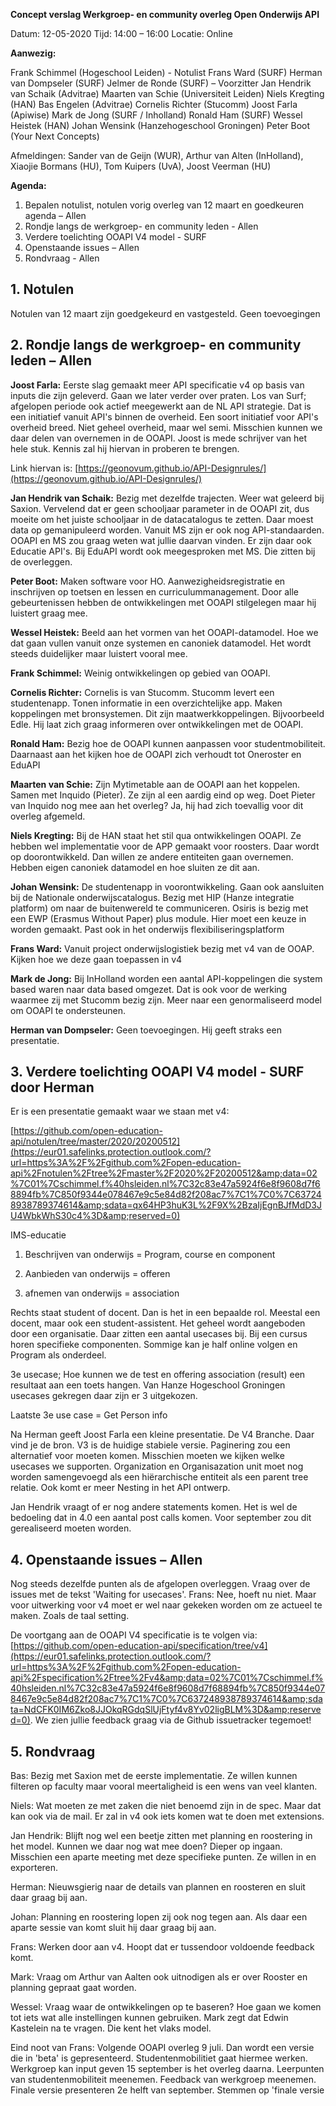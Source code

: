 **Concept verslag Werkgroep- en community overleg Open Onderwijs API**

Datum: 12-05-2020
Tijd: 14:00 – 16:00
Locatie: Online

**Aanwezig:**

Frank Schimmel (Hogeschool Leiden) - Notulist
Frans Ward (SURF)
Herman van Dompseler (SURF)
Jelmer de Ronde (SURF) – Voorzitter
Jan Hendrik van Schaik (Advitrae)
Maarten van Schie (Universiteit Leiden)
Niels Kregting (HAN)
Bas Engelen (Advitrae)
Cornelis Richter (Stucomm)
Joost Farla (Apiwise)
Mark de Jong (SURF / Inholland)
Ronald Ham (SURF)
Wessel Heistek (HAN)
Johan Wensink (Hanzehogeschool Groningen)
Peter Boot (Your Next Concepts)

Afmeldingen: Sander van de Geijn (WUR), Arthur van Alten (InHolland), Xiaojie Bormans (HU), Tom Kuipers (UvA), Joost Veerman (HU)

**Agenda:**

1. Bepalen notulist, notulen vorig overleg van 12 maart en goedkeuren agenda – Allen
2. Rondje langs de werkgroep- en community leden - Allen
3. Verdere toelichting OOAPI V4 model - SURF
4. Openstaande issues – Allen
5. Rondvraag - Allen

## 1. Notulen

Notulen van 12 maart zijn goedgekeurd en vastgesteld. Geen toevoegingen

## 2. Rondje langs de werkgroep- en community leden – Allen

**Joost Farla:**
 Eerste slag gemaakt meer API specificatie v4 op basis van inputs die zijn geleverd. Gaan we later verder over praten. Los van Surf; afgelopen periode ook actief meegewerkt aan de NL API strategie. Dat is een initiatief vanuit API&#39;s binnen de overheid. Een soort initiatief voor API&#39;s overheid breed. Niet geheel overheid, maar wel semi. Misschien kunnen we daar delen van overnemen in de OOAPI. Joost is mede schrijver van het hele stuk. Kennis zal hij hiervan in proberen te brengen.

Link hiervan is: [https://geonovum.github.io/API-Designrules/](https://geonovum.github.io/API-Designrules/)

**Jan Hendrik van Schaik:**
 Bezig met dezelfde trajecten. Weer wat geleerd bij Saxion. Vervelend dat er geen schooljaar parameter in de OOAPI zit, dus moeite om het juiste schooljaar in de datacatalogus te zetten. Daar moest data op gemanipuleerd worden. Vanuit MS zijn er ook nog API-standaarden. OOAPI en MS zou graag weten wat jullie daarvan vinden. Er zijn daar ook Educatie API&#39;s. Bij EduAPI wordt ook meegesproken met MS. Die zitten bij de overleggen.

**Peter Boot:**
 Maken software voor HO. Aanwezigheidsregistratie en inschrijven op toetsen en lessen en curriculummanagement. Door alle gebeurtenissen hebben de ontwikkelingen met OOAPI stilgelegen maar hij luistert graag mee.

**Wessel Heistek:**
 Beeld aan het vormen van het OOAPI-datamodel. Hoe we dat gaan vullen vanuit onze systemen en canoniek datamodel. Het wordt steeds duidelijker maar luistert vooral mee.

**Frank Schimmel:**
 Weinig ontwikkelingen op gebied van OOAPI.

**Cornelis Richter:**
 Cornelis is van Stucomm. Stucomm levert een studentenapp. Tonen informatie in een overzichtelijke app. Maken koppelingen met bronsystemen. Dit zijn maatwerkkoppelingen. Bijvoorbeeld Edle. Hij laat zich graag informeren over ontwikkelingen met de OOAPI.

**Ronald Ham:**
 Bezig hoe de OOAPI kunnen aanpassen voor studentmobiliteit. Daarnaast aan het kijken hoe de OOAPI zich verhoudt tot Oneroster en EduAPI

**Maarten van Schie:**
 Zijn Mytimetable aan de OOAPI aan het koppelen. Samen met Inquido (Pieter). Ze zijn al een aardig eind op weg. Doet Pieter van Inquido nog mee aan het overleg? Ja, hij had zich toevallig voor dit overleg afgemeld.

**Niels Kregting:**
 Bij de HAN staat het stil qua ontwikkelingen OOAPI. Ze hebben wel implementatie voor de APP gemaakt voor roosters. Daar wordt op doorontwikkeld. Dan willen ze andere entiteiten gaan overnemen. Hebben eigen canoniek datamodel en hoe sluiten ze dit aan.

**Johan Wensink:**
 De studentenapp in voorontwikkeling. Gaan ook aansluiten bij de Nationale onderwijscatalogus. Bezig met HIP (Hanze integratie platform) om naar de buitenwereld te communiceren. Osiris is bezig met een EWP (Erasmus Without Paper) plus module. Hier moet een keuze in worden gemaakt. Past ook in het onderwijs flexibiliseringsplatform

**Frans Ward:**
 Vanuit project onderwijslogistiek bezig met v4 van de OOAP. Kijken hoe we deze gaan toepassen in v4

**Mark de Jong:**
 Bij InHolland worden een aantal API-koppelingen die system based waren naar data based omgezet. Dat is ook voor de werking waarmee zij met Stucomm bezig zijn. Meer naar een genormaliseerd model om OOAPI te ondersteunen.

**Herman van Dompseler:**
 Geen toevoegingen. Hij geeft straks een presentatie.

## 3. Verdere toelichting OOAPI V4 model - SURF door Herman

Er is een presentatie gemaakt waar we staan met v4:

[https://github.com/open-education-api/notulen/tree/master/2020/20200512](https://eur01.safelinks.protection.outlook.com/?url=https%3A%2F%2Fgithub.com%2Fopen-education-api%2Fnotulen%2Ftree%2Fmaster%2F2020%2F20200512&amp;data=02%7C01%7Cschimmel.f%40hsleiden.nl%7C32c83e47a5924f6e8f9608d7f68894fb%7C850f9344e078467e9c5e84d82f208ac7%7C1%7C0%7C637248938789374614&amp;sdata=qx64HP3huK3L%2F9X%2BzaIjEgnBJfMdD3JU4WbkWhS30c4%3D&amp;reserved=0)

IMS-educatie

1. Beschrijven van onderwijs = Program, course en component

2. Aanbieden van onderwijs = offeren

3. afnemen van onderwijs = association

Rechts staat student of docent. Dan is het in een bepaalde rol. Meestal een docent, maar ook een student-assistent. Het geheel wordt aangeboden door een organisatie. Daar zitten een aantal usecases bij. Bij een cursus horen specifieke componenten. Sommige kan je half online volgen en Program als onderdeel.

3e usecase; Hoe kunnen we de test en offering association (result) een resultaat aan een toets hangen. Van Hanze Hogeschool Groningen usecases gekregen daar zijn er 3 uitgekozen.

Laatste 3e use case = Get Person info

Na Herman geeft Joost Farla een kleine presentatie. De V4 Branche. Daar vind je de bron. V3 is de huidige stabiele versie. Paginering zou een alternatief voor moeten komen. Misschien moeten we kijken welke usecases we supporten. Organization en Organisazation unit moet nog worden samengevoegd als een hiërarchische entiteit als een parent tree relatie. Ook komt er meer Nesting in het API ontwerp.

Jan Hendrik vraagt of er nog andere statements komen. Het is wel de bedoeling dat in 4.0 een aantal post calls komen. Voor september zou dit gerealiseerd moeten worden.

## 4. Openstaande issues – Allen

Nog steeds dezelfde punten als de afgelopen overleggen. Vraag over de issues met de tekst &#39;Waiting for usecases&#39;. Frans: Nee, hoeft nu niet. Maar voor uitwerking voor v4 moet er wel naar gekeken worden om ze actueel te maken. Zoals de taal setting.

De voortgang aan de OOAPI V4 specificatie is te volgen via: [https://github.com/open-education-api/specification/tree/v4](https://eur01.safelinks.protection.outlook.com/?url=https%3A%2F%2Fgithub.com%2Fopen-education-api%2Fspecification%2Ftree%2Fv4&amp;data=02%7C01%7Cschimmel.f%40hsleiden.nl%7C32c83e47a5924f6e8f9608d7f68894fb%7C850f9344e078467e9c5e84d82f208ac7%7C1%7C0%7C637248938789374614&amp;sdata=NdCFK0IM6Zko8JJOkqRGdqSlUjFtyf4v8Yv02ligBLM%3D&amp;reserved=0). We zien jullie feedback graag via de Github issuetracker tegemoet!

## 5. Rondvraag

Bas:
 Bezig met Saxion met de eerste implementatie. Ze willen kunnen filteren op faculty maar vooral meertaligheid is een wens van veel klanten.

Niels:
 Wat moeten ze met zaken die niet benoemd zijn in de spec. Maar dat kan ook via de mail. Er zal in v4 ook iets komen wat te doen met extensions.

Jan Hendrik:
 Blijft nog wel een beetje zitten met planning en roostering in het model. Kunnen we daar nog wat mee doen? Dieper op ingaan. Misschien een aparte meeting met deze specifieke punten. Ze willen in en exporteren.

Herman:
 Nieuwsgierig naar de details van plannen en roosteren en sluit daar graag bij aan.

Johan:
 Planning en roostering lopen zij ook nog tegen aan. Als daar een aparte sessie van komt sluit hij daar graag bij aan.

Frans:
 Werken door aan v4. Hoopt dat er tussendoor voldoende feedback komt.

Mark:
 Vraag om Arthur van Aalten ook uitnodigen als er over Rooster en planning gepraat gaat worden.

Wessel:
 Vraag waar de ontwikkelingen op te baseren? Hoe gaan we komen tot iets wat alle instellingen kunnen gebruiken. Mark zegt dat Edwin Kastelein na te vragen. Die kent het vlaks model.

Eind noot van Frans:
Volgende OOAPI overleg 9 juli. Dan wordt een versie die in &#39;beta&#39; is gepresenteerd.
Studentenmobilitiet gaat hiermee werken. Werkgroep kan input geven
15 september is het overleg daarna. Leerpunten van studentenmobiliteit meenemen. Feedback van werkgroep meenemen.
Finale versie presenteren 2e helft van september. Stemmen op &#39;finale versie
